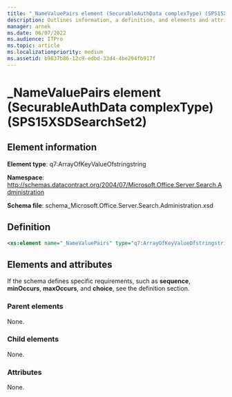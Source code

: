 ```yaml
---
title: "_NameValuePairs element (SecurableAuthData complexType) (SPS15XSDSearchSet2)"
description: Outlines information, a definition, and elements and attributes for the _NameValuePairs element in Sharepoint.
manager: arnek
ms.date: 06/07/2022
ms.audience: ITPro
ms.topic: article
ms.localizationpriority: medium
ms.assetid: b9837b86-12c9-edbd-33d4-4be294fb917f
---
```


# _NameValuePairs element (SecurableAuthData complexType) (SPS15XSDSearchSet2)

## Element information
**Element type**: q7:ArrayOfKeyValueOfstringstring

**Namespace**: http://schemas.datacontract.org/2004/07/Microsoft.Office.Server.Search.Administration

**Schema file**: schema_Microsoft.Office.Server.Search.Administration.xsd

## Definition

```XML
<xs:element name="_NameValuePairs" type="q7:ArrayOfKeyValueOfstringstring" minOccurs="0"></xs:element>

```

## Elements and attributes

If the schema defines specific requirements, such as **sequence**, **minOccurs**, **maxOccurs**, and **choice**, see the definition section.

### Parent elements

None.

### Child elements

None.

### Attributes

None.
